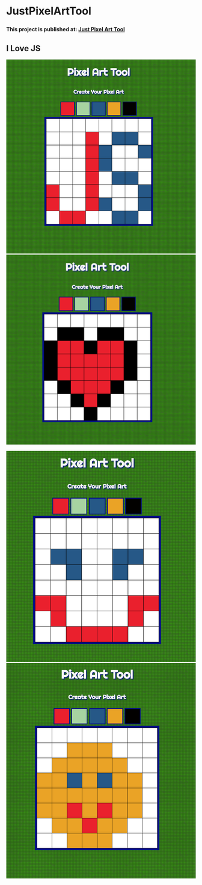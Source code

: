 # JustPixelArtTool



### 


#### This project is published at: [Just Pixel Art Tool](https://irinaserova.github.io/JustPixelArtTool/)


## I Love JS
![Screenshot 1](https://github.com/IrinaSerova/JustPixelArtTool/blob/master/images/screenshot1.png)
![Screenshot 2](https://github.com/IrinaSerova/JustPixelArtTool/blob/master/images/screenshot2.png)

![Screenshot 3](https://github.com/IrinaSerova/JustPixelArtTool/blob/master/images/screenshot3.png)
![Screenshot 4](https://github.com/IrinaSerova/JustPixelArtTool/blob/master/images/screenshot4.png)


